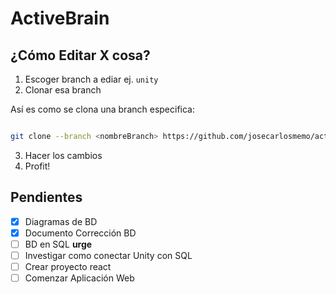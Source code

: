# ActiveBrain

## ¿Cómo Editar X cosa?

1.  Escoger branch a ediar ej. `unity`
2.  Clonar esa branch

Así es como se clona una branch especifica:

``` bash

git clone --branch <nombreBranch> https://github.com/josecarlosmemo/activeBrain.git
```

3.  Hacer los cambios
4.  Profit!

## Pendientes

-   [x] Diagramas de BD
-   [x] Documento Corrección BD
-   [ ] BD en SQL **urge**
-   [ ] Investigar como conectar Unity con SQL
-   [ ] Crear proyecto react
-   [ ] Comenzar Aplicación Web
